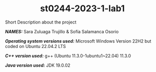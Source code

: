 <h1 align="center"> st0244-2023-1-lab1 </h1>

Short Description about the project

***NAMES:*** Sara Zuluaga Trujillo & Sofía Salamanca Osorio

***Operating system versions used:*** Microsoft Windows Version 22H2 but coded on Ubuntu 22.04.2 LTS

***C++ version used:*** g++ (Ubuntu 11.3.0-1ubuntu1~22.04) 11.3.0

***Java version used:*** JDK 19.0.02
